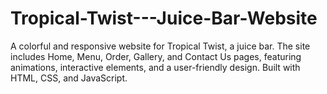 # Tropical-Twist---Juice-Bar-Website
A colorful and responsive website for Tropical Twist, a juice bar. The site includes Home, Menu, Order, Gallery, and Contact Us pages, featuring animations, interactive elements, and a user-friendly design. Built with HTML, CSS, and JavaScript.
